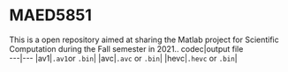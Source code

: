 # MAED5851
This is a open repository aimed at sharing the Matlab project for Scientific Computation during the Fall semester in 2021..
	codec|output file	
	---|---
	|av1|`.av1`or `.bin`|
	|avc|`.avc` or `.bin`|
	|hevc|`.hevc` or `.bin`|
